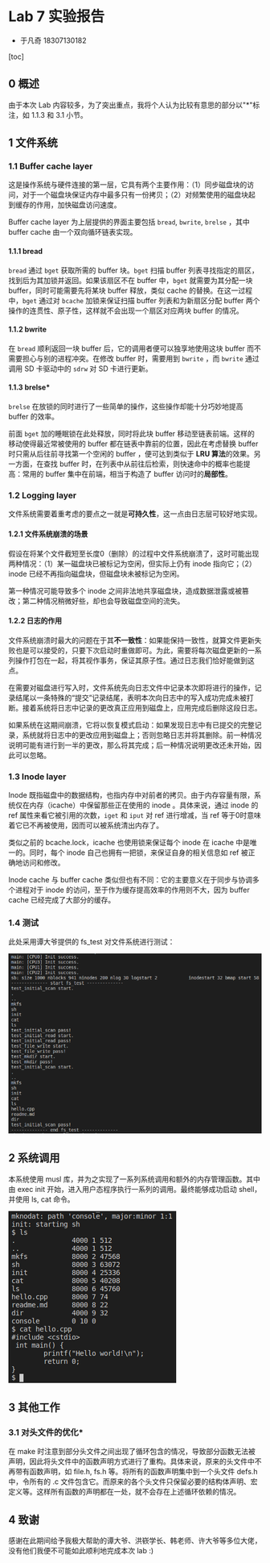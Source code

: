 # Lab 7 实验报告

- 于凡奇 18307130182



[toc]

## 0 概述

由于本次 Lab 内容较多，为了突出重点，我将个人认为比较有意思的部分以"*"标注，如 1.1.3 和 3.1 小节。



## 1 文件系统

### 1.1 Buffer cache layer

这是操作系统与硬件连接的第一层，它具有两个主要作用：（1）同步磁盘块的访问，对于一个磁盘块保证内存中最多只有一份拷贝；（2）对频繁使用的磁盘块起到缓存的作用，加快磁盘访问速度。

Buffer cache layer 为上层提供的界面主要包括 `bread`, `bwrite`, `brelse` ，其中 buffer cache 由一个双向循环链表实现。

#### 1.1.1 bread

`bread` 通过 `bget` 获取所需的 buffer 块。`bget` 扫描 buffer 列表寻找指定的扇区，找到后为其加锁并返回。如果该扇区不在 buffer 中，`bget` 就需要为其分配一块 buffer，同时可能需要先将某块 buffer 释放，类似 cache 的替换。在这一过程中，`bget` 通过对 `bcache` 加锁来保证扫描 buffer 列表和为新扇区分配 buffer 两个操作的连贯性、原子性，这样就不会出现一个扇区对应两块 buffer 的情况。

#### 1.1.2 bwrite

在 `bread` 顺利返回一块 buffer 后，它的调用者便可以独享地使用这块 buffer 而不需要担心与别的进程冲突。在修改 buffer 时，需要用到 `bwrite` ，而 `bwrite` 通过调用 SD 卡驱动中的 `sdrw` 对 SD 卡进行更新。

#### 1.1.3 brelse*

`brelse` 在放锁的同时进行了一些简单的操作，这些操作却能十分巧妙地提高 buffer 的效率。

前面 `bget` 加的睡眠锁在此处释放，同时将此块 buffer 移动至链表前端。这样的移动使得最近常被使用的 buffer 都在链表中靠前的位置，因此在考虑替换 buffer 时只需从后往前寻找第一个空闲的 buffer ，便可达到类似于 **LRU 算法**的效果。另一方面，在查找 buffer 时，在列表中从前往后检索，则快速命中的概率也能提高：常用的 buffer 集中在前端，相当于构造了 buffer 访问时的**局部性**。



### 1.2 Logging layer

文件系统需要着重考虑的要点之一就是**可持久性**，这一点由日志层可较好地实现。

#### 1.2.1 文件系统崩溃的场景

假设在将某个文件截短至长度0（删除）的过程中文件系统崩溃了，这时可能出现两种情况：（1）某一磁盘块已被标记为空闲，但实际上仍有 inode 指向它；（2）inode 已经不再指向磁盘块，但磁盘块未被标记为空闲。

第一种情况可能导致多个 inode 之间非法地共享磁盘块，造成数据泄露或被篡改；第二种情况稍微好些，却也会导致磁盘空间的流失。

#### 1.2.2 日志的作用

文件系统崩溃时最大的问题在于其**不一致性**：如果能保持一致性，就算文件更新失败也是可以接受的，只要下次启动时重做即可。为此，需要将每次磁盘更新的一系列操作打包在一起，将其视作事务，保证其原子性。通过日志我们恰好能做到这点。

在需要对磁盘进行写入时，文件系统先向日志文件中记录本次即将进行的操作，记录结尾以一条特殊的“提交”记录结尾，表明本次向日志中的写入成功完成未被打断。接着系统将日志中记录的更改真正应用到磁盘上，应用完成后删除这段日志。

如果系统在这期间崩溃，它将以恢复模式启动：如果发现日志中有已提交的完整记录，系统就将日志中的更改应用到磁盘上；否则忽略日志并将其删除。前一种情况说明可能有进行到一半的更改，那么将其完成；后一种情况说明更改还未开始，因此可以忽略。



### 1.3 Inode layer

Inode 既指磁盘中的数据结构，也指内存中对前者的拷贝。由于内存容量有限，系统仅在内存（icache）中保留那些正在使用的 inode 。具体来说，通过 inode 的 ref 属性来看它被引用的次数，`iget` 和 `iput` 对 ref 进行增减，当 ref 等于0时意味着它已不再被使用，因而可以被系统清出内存了。

类似之前的 bcache.lock，icache 也使用锁来保证每个 inode 在 icache 中是唯一的。同时，每个 inode 自己也拥有一把锁，来保证自身的相关信息如 ref 被正确地访问和修改。

Inode cache 与 buffer cache 类似但也有不同：它的主要意义在于同步与协调多个进程对于 inode 的访问，至于作为缓存提高效率的作用则不大，因为 buffer cache 已经完成了大部分的缓存。



### 1.4 测试

此处采用谭大爷提供的 fs_test 对文件系统进行测试：

![fs_test](fs_test.png)



## 2 系统调用

本系统使用 musl 库，并为之实现了一系列系统调用和额外的内存管理函数。其中由 exec init 开始，进入用户态程序执行一系列的调用。最终能够成功启动 shell，并使用 ls, cat 命令。

![sh](shell.png)



## 3 其他工作

### 3.1 对头文件的优化*

在 make 时注意到部分头文件之间出现了循环包含的情况，导致部分函数无法被声明，因此将头文件中的函数声明方式进行了重构。具体来说，原来的头文件中不再带有函数声明，如 file.h, fs.h 等。将所有的函数声明集中到一个头文件 defs.h 中，令所有的 .c 文件包含它。而原来的各个头文件只保留必要的结构体声明、宏定义等。这样所有函数的声明都在一处，就不会存在上述循环依赖的情况。



## 4 致谢

感谢在此期间给予我极大帮助的谭大爷、洪嵚学长、韩老师、许大爷等多位大佬，没有他们我便不可能如此顺利地完成本次 lab :)